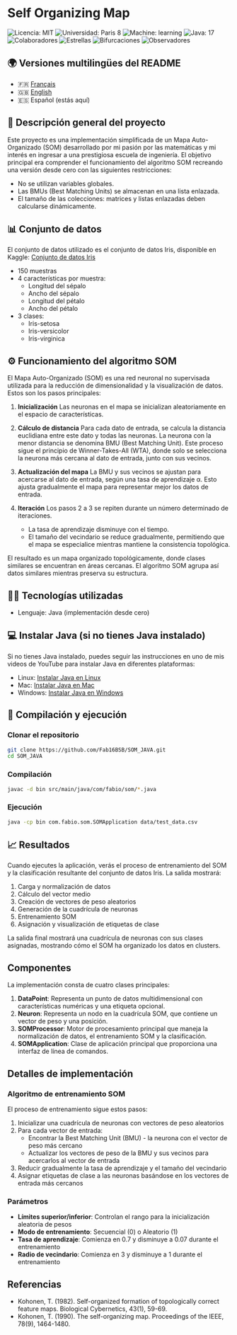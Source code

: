 # Self Organizing Map

![Licencia: MIT](https://img.shields.io/badge/License-MIT-yellow.svg)
![Universidad: Paris 8](https://img.shields.io/badge/Universidad-Paris%208-blue)
![Machine: learning](https://img.shields.io/badge/Machine-Learning-orange)
![Java: 17](https://img.shields.io/badge/Java-17-red)
![Colaboradores](https://img.shields.io/badge/Colaboradores-1-brightgreen)
![Estrellas](https://img.shields.io/badge/Estrellas-0-lightgrey)
![Bifurcaciones](https://img.shields.io/badge/Bifurcaciones-0-lightgrey)
![Observadores](https://img.shields.io/badge/Observadores-0-lightgrey)

## 🌍 Versiones multilingües del README

- 🇫🇷 [Français](README.fr.md)
- 🇬🇧 [English](README.md)
- 🇪🇸 Español (estás aquí)

## 📘 Descripción general del proyecto

Este proyecto es una implementación simplificada de un Mapa Auto-Organizado (SOM) desarrollado por mi pasión por las matemáticas y mi interés en ingresar a una prestigiosa escuela de ingeniería. El objetivo principal era comprender el funcionamiento del algoritmo SOM recreando una versión desde cero con las siguientes restricciones:

- No se utilizan variables globales.
- Las BMUs (Best Matching Units) se almacenan en una lista enlazada.
- El tamaño de las colecciones: matrices y listas enlazadas deben calcularse dinámicamente.

## 📊 Conjunto de datos

El conjunto de datos utilizado es el conjunto de datos Iris, disponible en Kaggle:
[Conjunto de datos Iris](https://www.kaggle.com/datasets/uciml/iris)

- 150 muestras
- 4 características por muestra:
  - Longitud del sépalo
  - Ancho del sépalo
  - Longitud del pétalo
  - Ancho del pétalo
- 3 clases:
  - Iris-setosa
  - Iris-versicolor
  - Iris-virginica

## ⚙️ Funcionamiento del algoritmo SOM

El Mapa Auto-Organizado (SOM) es una red neuronal no supervisada utilizada para la reducción de dimensionalidad y la visualización de datos. Estos son los pasos principales:

1. **Inicialización**
   Las neuronas en el mapa se inicializan aleatoriamente en el espacio de características.

2. **Cálculo de distancia**
   Para cada dato de entrada, se calcula la distancia euclidiana entre este dato y todas las neuronas.
   La neurona con la menor distancia se denomina BMU (Best Matching Unit). Este proceso sigue el principio de Winner-Takes-All (WTA), donde solo se selecciona la neurona más cercana al dato de entrada, junto con sus vecinos.

3. **Actualización del mapa**
   La BMU y sus vecinos se ajustan para acercarse al dato de entrada, según una tasa de aprendizaje α. Esto ajusta gradualmente el mapa para representar mejor los datos de entrada.

4. **Iteración**
   Los pasos 2 a 3 se repiten durante un número determinado de iteraciones.
   - La tasa de aprendizaje disminuye con el tiempo.
   - El tamaño del vecindario se reduce gradualmente, permitiendo que el mapa se especialice mientras mantiene la consistencia topológica.

El resultado es un mapa organizado topológicamente, donde clases similares se encuentran en áreas cercanas. El algoritmo SOM agrupa así datos similares mientras preserva su estructura.

## 🧑‍💻 Tecnologías utilizadas

- Lenguaje: Java (implementación desde cero)

## 💻 Instalar Java (si no tienes Java instalado)

Si no tienes Java instalado, puedes seguir las instrucciones en uno de mis videos de YouTube para instalar Java en diferentes plataformas:

- Linux: [Instalar Java en Linux](https://www.youtube.com/watch?v=example1)
- Mac: [Instalar Java en Mac](https://www.youtube.com/watch?v=example2)
- Windows: [Instalar Java en Windows](https://www.youtube.com/watch?v=example3)

## 📝 Compilación y ejecución

### Clonar el repositorio

```bash
git clone https://github.com/Fab16BSB/SOM_JAVA.git
cd SOM_JAVA
```

### Compilación

```bash
javac -d bin src/main/java/com/fabio/som/*.java
```

### Ejecución

```bash
java -cp bin com.fabio.som.SOMApplication data/test_data.csv
```

## 📈 Resultados

Cuando ejecutes la aplicación, verás el proceso de entrenamiento del SOM y la clasificación resultante del conjunto de datos Iris. La salida mostrará:

1. Carga y normalización de datos
2. Cálculo del vector medio
3. Creación de vectores de peso aleatorios
4. Generación de la cuadrícula de neuronas
5. Entrenamiento SOM
6. Asignación y visualización de etiquetas de clase

La salida final mostrará una cuadrícula de neuronas con sus clases asignadas, mostrando cómo el SOM ha organizado los datos en clusters.

## Componentes

La implementación consta de cuatro clases principales:

1. **DataPoint**: Representa un punto de datos multidimensional con características numéricas y una etiqueta opcional.
2. **Neuron**: Representa un nodo en la cuadrícula SOM, que contiene un vector de peso y una posición.
3. **SOMProcessor**: Motor de procesamiento principal que maneja la normalización de datos, el entrenamiento SOM y la clasificación.
4. **SOMApplication**: Clase de aplicación principal que proporciona una interfaz de línea de comandos.

## Detalles de implementación

### Algoritmo de entrenamiento SOM

El proceso de entrenamiento sigue estos pasos:

1. Inicializar una cuadrícula de neuronas con vectores de peso aleatorios
2. Para cada vector de entrada:
   - Encontrar la Best Matching Unit (BMU) - la neurona con el vector de peso más cercano
   - Actualizar los vectores de peso de la BMU y sus vecinos para acercarlos al vector de entrada
3. Reducir gradualmente la tasa de aprendizaje y el tamaño del vecindario
4. Asignar etiquetas de clase a las neuronas basándose en los vectores de entrada más cercanos

### Parámetros

- **Límites superior/inferior**: Controlan el rango para la inicialización aleatoria de pesos
- **Modo de entrenamiento**: Secuencial (0) o Aleatorio (1)
- **Tasa de aprendizaje**: Comienza en 0.7 y disminuye a 0.07 durante el entrenamiento
- **Radio de vecindario**: Comienza en 3 y disminuye a 1 durante el entrenamiento

## Referencias

- Kohonen, T. (1982). Self-organized formation of topologically correct feature maps. Biological Cybernetics, 43(1), 59-69.
- Kohonen, T. (1990). The self-organizing map. Proceedings of the IEEE, 78(9), 1464-1480.
